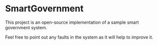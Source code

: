 # SmartGovernment

This project is an open-source implementation of a sample smart government system. 

Feel free to point out any faults in the system as it will help to improve it. 
